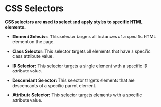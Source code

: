 # CSS Selectors

**CSS selectors are used to select and apply styles to specific HTML elements.**

- **Element Selector:** This selector targets all instances of a specific HTML element on the page.

- **Class Selector:** This selector targets all elements that have a specific class attribute value.

- **ID Selector:** This selector targets a single element with a specific ID attribute value.

- **Descendant Selector:** This selector targets elements that are descendants of a specific parent element.

- **Attribute Selector:** This selector targets elements with a specific attribute value.

